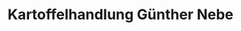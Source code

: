 ---
title: "Kartoffelhandlung Günther Nebe"
url: /bochum/kartoffelhandlung-guenther-nebe/
shop: Allgemein
---